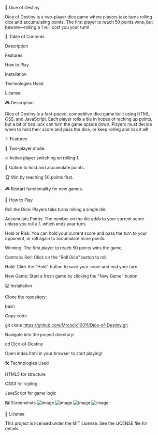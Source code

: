 🎲 Dice of Destiny

Dice of Destiny is a two-player dice game where players take turns rolling dice and accumulating points. The first player to reach 50 points wins, but beware—rolling a 1 will cost you your turn!



📝 Table of Contents

Description

Features

How to Play

Installation

Technologies Used

License

🎮 Description

Dice of Destiny is a fast-paced, competitive dice game built using HTML, CSS, and JavaScript. Each player rolls a die in hopes of racking up points, but a bit of bad luck can turn the game upside down. Players must decide when to hold their score and pass the dice, or keep rolling and risk it all!


✨ Features

🎲 Two-player mode.

🔥 Active player switching on rolling 1.

💾 Option to hold and accumulate points.

🏆 Win by reaching 50 points first.

🎮 Restart functionality for new games.

🚀 How to Play

Roll the Dice: Players take turns rolling a single die.

Accumulate Points: The number on the die adds to your current score unless you roll a 1, which ends your turn.

Hold or Risk: You can hold your current score and pass the turn to your opponent, or roll again to accumulate more points.

Winning: The first player to reach 50 points wins the game.

Controls:
Roll: Click on the "Roll Dice" button to roll.

Hold: Click the "Hold" button to save your score and end your turn.

New Game: Start a fresh game by clicking the "New Game" button.

💻 Installation

Clone the repository:

bash

Copy code

git clone  https://github.com/Mrcoolx10011/Dice-of-Destiny.git

Navigate into the project directory:



cd Dice-of-Destiny

Open index.html in your browser to start playing!

🛠 Technologies Used

HTML5 for structure

CSS3 for styling

JavaScript for game logic

🖼 Screenshots
![image](https://github.com/user-attachments/assets/22d1dfa8-0026-44fa-b3a3-f92525bbcdf8)
![image](https://github.com/user-attachments/assets/d1d98f6b-ca0d-4091-a4ef-cca5f086aefc)
![image](https://github.com/user-attachments/assets/6036c517-33be-47a1-b84b-9d54d88cf8e3)
![image](https://github.com/user-attachments/assets/fd7210be-8c05-4f04-ab56-39ec107fa775)






📜 License

This project is licensed under the MIT License. See the LICENSE file for details.
